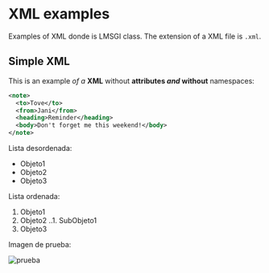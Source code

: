 # XML examples

Examples of XML donde is LMSGI class. The extension of a XML file is `.xml`.

## Simple XML

This is an example _of a_ **XML** without **attributes _and_ without** namespaces:

```xml
<note>
  <to>Tove</to>
  <from>Jani</from>
  <heading>Reminder</heading>
  <body>Don't forget me this weekend!</body>
</note>
```
Lista desordenada:

- Objeto1
- Objeto2
- Objeto3

Lista ordenada:

1. Objeto1
2. Objeto2
..1. SubObjeto1
3. Objeto3

Imagen de prueba:

![prueba](http://www.catster.com/wp-content/uploads/2017/08/A-fluffy-cat-looking-funny-surprised-or-concerned.jpg "cat")

